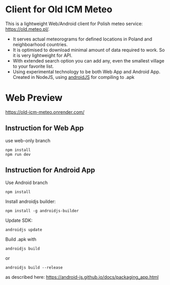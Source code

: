 # Client for Old ICM Meteo

This is a lightweight Web/Android client for Polish meteo service: https://old.meteo.pl/.

 - It serves actual meteorograms for defined locations in Poland and neighboarhood countries. 
 - It is optimised to download minimal amount of data required to work. So it is very lightweight for API.
 -  With extended search option you can add any, even the smallest village to your favorite list.
 - Using experimental technology to be both Web App and Android App. Created in NodeJS, using [androidJS](https://android-js.github.io/) for compiling to .apk

# Web Preview

https://old-icm-meteo.onrender.com/

## Instruction for Web App
use web-only branch

    npm install
    npm run dev

## Instruction for Android App
Use Android branch

    npm install

Install androidjs builder:

    npm install -g androidjs-builder

Update SDK:

    androidjs update

Build .apk with

    androidjs build

or

    androidjs build --release

as described here:
https://android-js.github.io/docs/packaging_app.html




